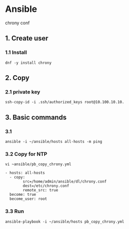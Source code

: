 # Ansible
chrony conf

## 1. Create user

### 1.1 Install

    dnf -y install chrony
            

## 2. Copy

### 2.1 private key

    ssh-copy-id -i .ssh/authorized_keys root@10.100.10.10.
    

## 3. Basic commands

### 3.1

    ansible -i ~/ansible/hosts all-hosts -m ping   

### 3.2 Copy for NTP

    vi ~ansible/pb_copy_chrony.yml
    
    - hosts: all-hosts
      - copy:
            src=/home/admin/ansible/dl/chrony.conf
            dest=/etc/chrony.conf
            remote_src: true
      become: true
      become_user: root
            
### 3.3 Run

    ansible-playbook -i ~/ansible/hosts pb_copy_chrony.yml
